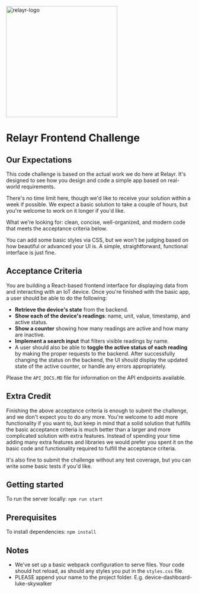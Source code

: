 <img src="https://assets.relayr.io/images/relayr/relayr_logo_transparent.png" alt="relayr-logo" width="300"/>

# Relayr Frontend Challenge

## Our Expectations

This code challenge is based on the actual work we do here at Relayr. It's designed to see how you design and code a simple app based on real-world requirements.

There's no time limit here, though we'd like to receive your solution within a week if possible. We expect a basic solution to take a couple of hours, but you're welcome to work on it longer if you'd like. 

What we're looking for: clean, concise, well-organized, and modern code that meets the acceptance criteria below. 

You can add some basic styles via CSS, but we won't be judging based on how beautiful or advanced your UI is. A simple, straightforward, functional interface is just fine. 

## Acceptance Criteria

You are building a React-based frontend interface for displaying data from and interacting with an IoT device. Once you're finished with the basic app, a user should be able to do the following:

* **Retrieve the device's state** from the backend.
* **Show each of the device's readings**: name, unit, value, timestamp, and active status.
* **Show a counter** showing how many readings are active and how many are inactive.
* **Implement a search input** that filters visible readings by name.
* A user should also be able to **toggle the active status of each reading** by making the proper requests to the backend. After successfully changing the status on the backend, the UI should display the updated state of the active counter, or handle any errors appropriately. 
 
Please the `API_DOCS.MD` file for information on the API endpoints available.

## Extra Credit

Finishing the above acceptance criteria is enough to submit the challenge, and we don't expect you to do any more. You're welcome to add more functionality if you want to, but keep in mind that a solid solution that fulfills the basic acceptance criteria is much better than a larger and more complicated solution with extra features. Instead of spending your time adding many extra features and libraries we would prefer you spent it on the basic code and functionality required to fulfill the acceptance criteria. 

It's also fine to submit the challenge without any test coverage, but you can write some basic tests if you'd like. 

## Getting started

To run the server locally: ```npm run start```

## Prerequisites

To install dependencies: ```npm install```

## Notes
* We've set up a basic webpack configuration to serve files. Your code should hot reload, as should any styles you put in the `styles.css` file.
* PLEASE append your name to the project folder. E.g. device-dashboard-luke-skywalker
